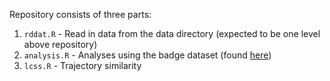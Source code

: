 Repository consists of three parts:

1. `rddat.R` - Read in data from the data directory (expected to be one level above repository)
2. `analysis.R` - Analyses using the badge dataset (found [here](http://realitycommons.media.mit.edu/badgedataset.html))
3. `lcss.R` - Trajectory similarity
